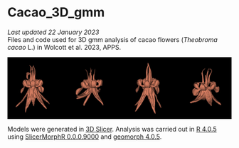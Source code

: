 # Cacao_3D_gmm
*Last updated 22 January 2023*  
Files and code used for 3D gmm analysis of cacao flowers (*Theobroma cacao* L.) in Wolcott et al. 2023, APPS. 

<p align="center">
<a href="url"><img src="https://github.com/aubricot/Cacao_3D_gmm/blob/master/github_banner_cacao.jpg" align="middle" width="900" ></a></p>   

Models were generated in [3D Slicer](https://www.slicer.org). Analysis was carried out in [R 4.0.5](https://www.R-project.org/) using [SlicerMorphR 0.0.0.9000](https://github.com/SlicerMorph/SlicerMorphR) and [geomorph 4.0.5](https://github.com/geomorphR/geomorph).

